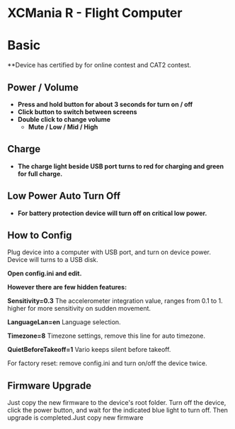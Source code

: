 # XCMania R - Flight Computer

# Basic

**Device has certified by for online contest and CAT2 contest.


## Power / Volume

* **Press and hold button for about 3 seconds for turn on / off**
* **Click button to switch between screens**
* **Double click to change volume**
  * **Mute / Low / Mid / High**

## Charge

* **The charge light beside USB port turns to red for charging and green for full charge.**

## Low Power Auto Turn Off

* **For battery protection device will turn off on critical low power.**

## How to Config

Plug device into a computer with USB port, and turn on device power. Device will turns to a USB disk.

**Open config.ini and edit.**

**However there are few hidden features:**

**Sensitivity=0.3** The accelerometer integration value, ranges from 0.1 to 1. higher for more sensitivity on sudden movement.

**LanguageLan=en**  Language selection.


**Timezone=8** Timezone settings, remove this line for auto timezone.

**QuietBeforeTakeoff=1**  Vario keeps silent before takeoff.

For factory reset: remove config.ini and turn on/off the device twice.

## Firmware Upgrade

Just copy the new firmware to the device's root folder.  Turn off the device, click the power button, and wait for the indicated blue light to turn off. Then upgrade is completed.Just copy new firmware
